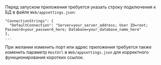 Перед запуском приложения требуется указать строку подключения к БД в файле `Web/appsettings.json`:

```
"ConnectionStrings": {
  "DefaultConnection": "Server=your_server_address; User ID=root; Password=your_password_here; Database=your_database_name_here"
},
...
```

При желании изменить порт или адрес приложения требуется также изменить параметр `HostUrl` в `Web/appsettings.json` для корректного функционирования коротких ссылок.